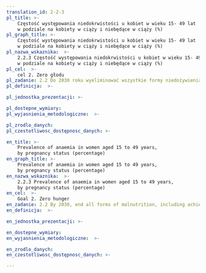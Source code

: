 ```yaml
---
translation_id: 2-2-3
pl_title: >-
    Częstość występowania niedokrwistości u kobiet w wieku 15- 49 lat
    w podziale na kobiety w ciąży i niebędące w ciąży (%)
pl_graph_title: >-
    Częstość występowania niedokrwistości u kobiet w wieku 15- 49 lat
    w podziale na kobiety w ciąży i niebędące w ciąży (%)
pl_nazwa_wskaznika:  >-
    2.2.3 Częstość występowania niedokrwistości u kobiet w wieku 15- 49 lat
    w podziale na kobiety w ciąży i niebędące w ciąży (%)
pl_cel:  >-
    cel 2. Zero głodu
pl_zadanie: 2.2 Do 2030 roku wyeliminować wszystkie formy niedożywienia, w tym do 2025 r. zrealizować uzgodnione na szczeblu międzynarodowym zadania dotyczące zaburzeń wzrostu wśród dzieci poniżej piątego roku życia oraz zapewnić właściwą żywność dla dorastających dziewcząt, ciężarnych i karmiących kobiet oraz osób starszych
pl_definicja:  >-

pl_jednostka_prezentacji: >-

pl_dostepne_wymiary:
pl_wyjasnienia_metodologiczne:  >-

pl_zrodlo_danych:
pl_czestotliwosc_dostępnosc_danych: >-

en_title: >-
    Prevalence of anaemia in women aged 15 to 49 years,
    by pregnancy status (percentage)
en_graph_title: >-
    Prevalence of anaemia in women aged 15 to 49 years,
    by pregnancy status (percentage)
en_nazwa_wskaznika:  >-
    2.2.3 Prevalence of anaemia in women aged 15 to 49 years,
    by pregnancy status (percentage)
en_cel:  >-
    Goal 2. Zero hunger
en_zadanie: 2.2 By 2030, end all forms of malnutrition, including achieving, by 2025, the internationally agreed targets on stunting and wasting in children under 5 years of age, and address the nutritional needs of adolescent girls, pregnant and lactating women and older persons
en_definicja:  >-

en_jednostka_prezentacji: >-

en_dostepne_wymiary:
en_wyjasnienia_metodologiczne:  >-

en_zrodlo_danych:
en_czestotliwosc_dostępnosc_danych: >-

---
```

